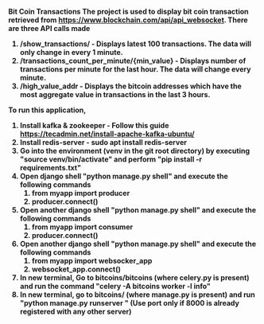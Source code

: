<b> Bit Coin Transactions <b>
The project is used to display bit coin transaction retrieved from https://www.blockchain.com/api/api_websocket.
There are three API calls made
1. /show_transactions/ - Displays latest 100 transactions. The data will only change in every 1 minute.
2. /transactions_count_per_minute/{min_value} - Displays number of transactions per minute for the last hour. The data will change every minute.
3. /high_value_addr - Displays the bitcoin addresses which have the most aggregate value in transactions in the last 3 hours.

To run this application,
1. Install kafka & zookeeper - Follow this guide https://tecadmin.net/install-apache-kafka-ubuntu/
2. Install redis-server - sudo apt install redis-server
3. Go into the environment (venv in the git root directory) by executing "source venv/bin/activate" and perform "pip install -r requirements.txt"
4. Open django shell "python manage.py shell" and execute the following commands
	1. from myapp import producer
	2. producer.connect()
5. Open another django shell "python manage.py shell" and execute the following commands
	1. from myapp import consumer
	2. producer.connect()
6. Open another django shell "python manage.py shell" and execute the following commands
	1. from myapp import websocker_app
	2. websocket_app.connect()
7. In new terminal, Go to bitcoins/bitcoins (where celery.py is present) and run the command "celery -A bitcoins worker -l info"
8. In new terminal, go to bitcoins/ (where manage.py is present) and run "python manage.py runserver <port>" (Use port only if 8000 is already registered with any other server) 





